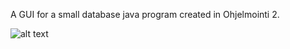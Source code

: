 A GUI for a small database java program created in Ohjelmointi 2. 

![alt text](https://github.com/aasajuss/CodeExamples/tree/main/Java.model.png?raw=true)